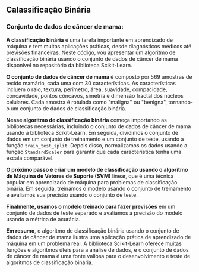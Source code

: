 ## Calassificação Binária

### Conjunto de dados de câncer de mama:

**A classificação binária** é uma tarefa importante em aprendizado de máquina e tem muitas aplicações práticas, desde diagnósticos médicos até previsões financeiras. Neste código, vou apresentar um algoritmo de classificação binária usando o conjunto de dados de câncer de mama disponível no repositório da biblioteca Scikit-Learn.

**O conjunto de dados de câncer de mama** é composto por 569 amostras de tecido mamário, cada uma com 30 características. As características incluem o raio, textura, perímetro, área, suavidade, compacidade, concavidade, pontos côncavos, simetria e dimensão fractal dos núcleos celulares. Cada amostra é rotulada como "maligna" ou "benigna", tornando-o um conjunto de dados de classificação binária.

**Nesse algoritmo de classificação binária** começa importando as bibliotecas necessárias, incluindo o conjunto de dados de câncer de mama usando a biblioteca Scikit-Learn. Em seguida, dividimos o conjunto de dados em um conjunto de treinamento e um conjunto de teste, usando a função `train_test_split`. Depois disso, normalizamos os dados usando a função `StandardScaler` para garantir que cada característica tenha uma escala comparável.

**O próximo passo é criar um modelo de classificação usando o algoritmo de Máquina de Vetores de Suporte (SVM)** linear, que é uma técnica popular em aprendizado de máquina para problemas de classificação binária. Em seguida, treinamos o modelo usando o conjunto de treinamento e avaliamos sua precisão usando o conjunto de teste.

**Finalmente, usamos o modelo treinado para fazer previsões** em um conjunto de dados de teste separado e avaliamos a precisão do modelo usando a métrica de acurácia.

**Em resumo**, o algoritmo de classificação binária usando o conjunto de dados de câncer de mama ilustra uma aplicação prática de aprendizado de máquina em um problema real. A biblioteca Scikit-Learn oferece muitas funções e algoritmos úteis para a análise de dados, e o conjunto de dados de câncer de mama é uma fonte valiosa para o desenvolvimento e teste de algoritmos de classificação binária.
